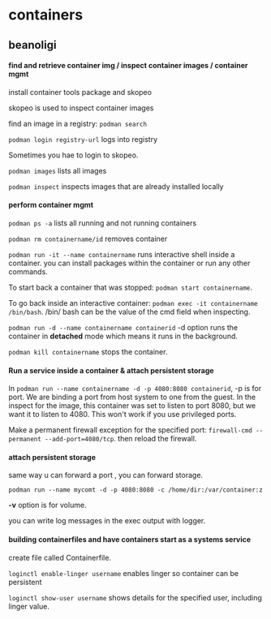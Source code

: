 # containers 

## beanoligi

#### find and retrieve container img / inspect container images / container mgmt

install container tools package and skopeo 

skopeo is used to inspect container images 

find an image in a registry: `podman search`

`podman login registry-url` logs into registry

Sometimes you hae to login to skopeo. 

`podman images` lists all images

`podman inspect` inspects images that are already installed locally 

#### perform container mgmt 

`podman ps -a` lists all running and not running containers 

`podman rm containername/id` removes container

`podman run -it --name containername` runs interactive shell inside a container. you can install packages within the container or run any other commands. 

To start back a container that was stopped: `podman start containername`. 

To go back inside an interactive container: `podman exec -it containername /bin/bash`. /bin/ bash can be the value of the cmd field when inspecting. 

`podman run -d --name containername containerid` -d option runs the container in **detached** mode which means it runs in the background. 

`podman kill containername` stops the container. 

#### Run a service inside a container & attach persistent storage 

In `podman run --name containername -d -p 4080:8080 containerid`, -p is for port. We are binding a port from host system to one from the guest. In the inspect for the image, this container was set to listen to port 8080, but we want it to listen to 4080. This won't work if you use privileged ports. 

Make a permanent firewall exception for the specified port: `firewall-cmd --permanent --add-port=4080/tcp`. then reload the firewall. 

#### attach persistent storage 

same way u can forward a port , you can forward storage. 

`podman run --name mycomt -d -p 4080:8080 -c /home/dir:/var/container:z`

**-v** option is for volume. 

you can write log messages in the exec output with logger. 

#### building containerfiles and have containers start as a systems service 

create file called Containerfile. 

`loginctl enable-linger username` enables linger so container can be persistent 

`loginctl show-user username` shows details for the specified user, including linger value. 











































